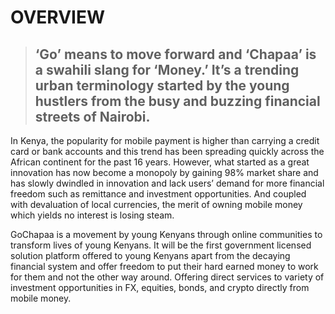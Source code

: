 
# OVERVIEW


> ## ‘Go’ means to move forward and ‘Chapaa’ is a swahili slang for ‘Money.’ It’s a trending urban terminology started by the young hustlers from the busy and buzzing financial streets of Nairobi.

In Kenya, the popularity for mobile payment is higher than carrying a credit card or bank accounts and this trend has been spreading quickly across the African continent for the past 16 years. However, what started as a great innovation has now become a monopoly by gaining 98% market share and has slowly dwindled in innovation and lack users’ demand for more financial freedom such as remittance and investment opportunities. And coupled with devaluation of local currencies, the merit of owning mobile money which yields no interest is losing steam. 

GoChapaa is a movement by young Kenyans through online communities to transform lives of young Kenyans. It will be the first government licensed solution platform offered to young Kenyans apart from the decaying financial system and offer freedom to put their hard earned money to work for them and not the other way around. Offering direct services to variety of investment opportunities in FX, equities, bonds, and crypto directly from mobile money. 

